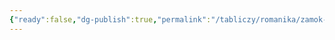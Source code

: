 ```yaml
---
{"ready":false,"dg-publish":true,"permalink":"/tabliczy/romanika/zamok-losh/","dgPassFrontmatter":true}
---
```



